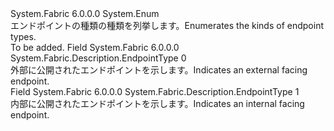 <Type Name="EndpointType" FullName="System.Fabric.Description.EndpointType">
  <TypeSignature Language="C#" Value="public enum EndpointType" />
  <TypeSignature Language="ILAsm" Value=".class public auto ansi sealed EndpointType extends System.Enum" />
  <TypeSignature Language="DocId" Value="T:System.Fabric.Description.EndpointType" />
  <TypeSignature Language="VB.NET" Value="Public Enum EndpointType" />
  <TypeSignature Language="F#" Value="type EndpointType = " />
  <AssemblyInfo>
    <AssemblyName>System.Fabric</AssemblyName>
    <AssemblyVersion>6.0.0.0</AssemblyVersion>
  </AssemblyInfo>
  <Base>
    <BaseTypeName>System.Enum</BaseTypeName>
  </Base>
  <Docs>
    <summary>
      <para><span data-ttu-id="0651c-101">エンドポイントの種類の種類を列挙します。</span><span class="sxs-lookup"><span data-stu-id="0651c-101">Enumerates the kinds of endpoint types.</span></span></para>
    </summary>
    <remarks>To be added.</remarks>
  </Docs>
  <Members>
    <Member MemberName="Input">
      <MemberSignature Language="C#" Value="Input" />
      <MemberSignature Language="ILAsm" Value=".field public static literal valuetype System.Fabric.Description.EndpointType Input = int32(0)" />
      <MemberSignature Language="DocId" Value="F:System.Fabric.Description.EndpointType.Input" />
      <MemberSignature Language="VB.NET" Value="Input" />
      <MemberSignature Language="F#" Value="Input = 0" Usage="System.Fabric.Description.EndpointType.Input" />
      <MemberType>Field</MemberType>
      <AssemblyInfo>
        <AssemblyName>System.Fabric</AssemblyName>
        <AssemblyVersion>6.0.0.0</AssemblyVersion>
      </AssemblyInfo>
      <ReturnValue>
        <ReturnType>System.Fabric.Description.EndpointType</ReturnType>
      </ReturnValue>
      <MemberValue>0</MemberValue>
      <Docs>
        <summary>
          <para><span data-ttu-id="0651c-102">外部に公開されたエンドポイントを示します。</span><span class="sxs-lookup"><span data-stu-id="0651c-102">Indicates an external facing endpoint.</span></span></para>
        </summary>
      </Docs>
    </Member>
    <Member MemberName="Internal">
      <MemberSignature Language="C#" Value="Internal" />
      <MemberSignature Language="ILAsm" Value=".field public static literal valuetype System.Fabric.Description.EndpointType Internal = int32(1)" />
      <MemberSignature Language="DocId" Value="F:System.Fabric.Description.EndpointType.Internal" />
      <MemberSignature Language="VB.NET" Value="Internal" />
      <MemberSignature Language="F#" Value="Internal = 1" Usage="System.Fabric.Description.EndpointType.Internal" />
      <MemberType>Field</MemberType>
      <AssemblyInfo>
        <AssemblyName>System.Fabric</AssemblyName>
        <AssemblyVersion>6.0.0.0</AssemblyVersion>
      </AssemblyInfo>
      <ReturnValue>
        <ReturnType>System.Fabric.Description.EndpointType</ReturnType>
      </ReturnValue>
      <MemberValue>1</MemberValue>
      <Docs>
        <summary>
          <para><span data-ttu-id="0651c-103">内部に公開されたエンドポイントを示します。</span><span class="sxs-lookup"><span data-stu-id="0651c-103">Indicates an internal facing endpoint.</span></span></para>
        </summary>
      </Docs>
    </Member>
  </Members>
</Type>